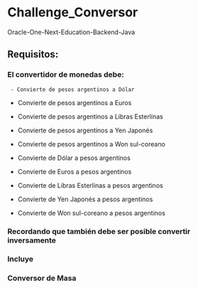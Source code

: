 # Challenge_Conversor

Oracle-One-Next-Education-Backend-Java

## Requisitos:

### El convertidor de monedas debe:

     - Convierte de pesos argentinos a Dólar

- Convierte de pesos argentinos a Euros
- Convierte de pesos argentinos a Libras Esterlinas
- Convierte de pesos argentinos a Yen Japonés
- Convierte de pesos argentinos a Won sul-coreano

- Convierte de Dólar a pesos argentinos
- Convierte de Euros a pesos argentinos
- Convierte de Libras Esterlinas a pesos argentinos
- Convierte de Yen Japonés a pesos argentinos
- Convierte de Won sul-coreano a pesos argentinos

### Recordando que también debe ser posible convertir inversamente

### Incluye

### Conversor de Masa
